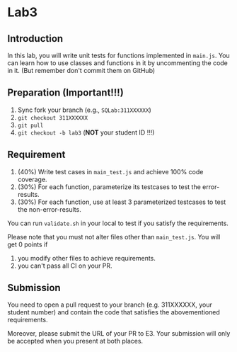 # Lab3

## Introduction

In this lab, you will write unit tests for functions implemented in `main.js`. You can learn how to use classes and functions in it by uncommenting the code in it. (But remember don't commit them on GitHub)

## Preparation (Important!!!)

1. Sync fork your branch (e.g., `SQLab:311XXXXXX`)
2. `git checkout 311XXXXXX`
3. `git pull`
4. `git checkout -b lab3` (**NOT** your student ID !!!)

## Requirement

1. (40%) Write test cases in `main_test.js` and achieve 100% code coverage.
2. (30%) For each function, parameterize its testcases to test the error-results.
3. (30%) For each function, use at least 3 parameterized testcases to test the non-error-results.

You can run `validate.sh` in your local to test if you satisfy the requirements.

Please note that you must not alter files other than `main_test.js`. You will get 0 points if

1. you modify other files to achieve requirements.
2. you can't pass all CI on your PR.

## Submission

You need to open a pull request to your branch (e.g. 311XXXXXX, your student number) and contain the code that satisfies the abovementioned requirements.

Moreover, please submit the URL of your PR to E3. Your submission will only be accepted when you present at both places.
